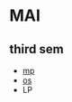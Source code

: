 # MAI
## third sem
- [mp]([url](https://github.com/oduvanchikm/MAI/tree/main/mp)https://github.com/oduvanchikm/MAI/tree/main/mp)
- [os]([url](https://github.com/oduvanchikm/MAI/tree/main/os)https://github.com/oduvanchikm/MAI/tree/main/os)
- LP
